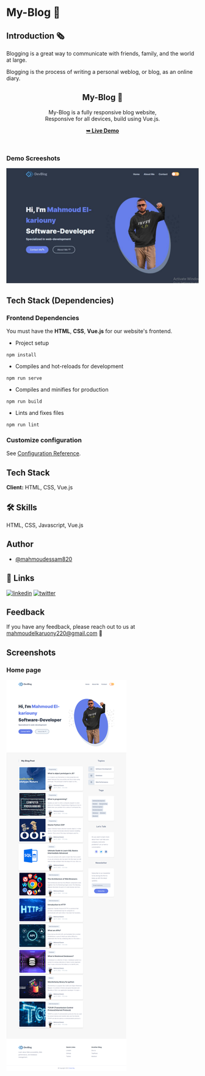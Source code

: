 # My-Blog 📰

## Introduction 🗞

Blogging is a great way to communicate with friends, family, and the world at large.

Blogging is the process of writing a personal weblog, or blog, as an online diary.

<div align="center">
  
  <h2 align="center">My-Blog 📰</h2>

My-Blog is a fully responsive blog website, <br />Responsive for all devices, build using Vue.js.

<a href="https://half-mark.surge.sh/"><strong>➥ Live Demo</strong></a>

</div>

<br />

### Demo Screeshots

![My-Blog Desktop Demo](./public/dark-theme.jpg "Desktop Demo")

## Tech Stack (Dependencies)

### Frontend Dependencies

You must have the **HTML**, **CSS**, **Vue.js** for our website's frontend.

- Project setup

```
npm install
```

- Compiles and hot-reloads for development

```
npm run serve
```

- Compiles and minifies for production

```
npm run build
```

- Lints and fixes files

```
npm run lint
```

### Customize configuration

See [Configuration Reference](https://cli.vuejs.org/config/).

## Tech Stack

**Client:** HTML, CSS, Vue.js

## 🛠 Skills

HTML, CSS, Javascript, Vue.js

## Author

- [@mahmoudessam820](https://github.com/mahmoudessam820)

## 🔗 Links

[![linkedin](https://img.shields.io/badge/linkedin-0A66C2?style=for-the-badge&logo=linkedin&logoColor=white)](https://www.linkedin.com/in/mahmoud-el-kariouny-822719149/)
[![twitter](https://img.shields.io/badge/twitter-1DA1F2?style=for-the-badge&logo=twitter&logoColor=white)](https://twitter.com/Mahmoud42275)

## Feedback

If you have any feedback, please reach out to us at mahmoudelkaruony220@gmail.com 📧

## Screenshots

### Home page

![](./public/my-blog.png)
